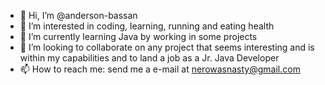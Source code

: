 - 👋 Hi, I’m @anderson-bassan
- 👀 I’m interested in coding, learning, running and eating health
- 🌱 I’m currently learning Java by working in some projects
- 💞️ I’m looking to collaborate on any project that seems interesting and is within my capabilities and to land a job as a Jr. Java Developer
- 📫 How to reach me: send me a e-mail at nerowasnasty@gmail.com

<!---
anderson-bassan/anderson-bassan is a ✨ special ✨ repository because its `README.md` (this file) appears on your GitHub profile.
You can click the Preview link to take a look at your changes.
--->
